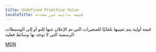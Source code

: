 ```yaml
---
title: Undefined Primitive Value
localeTitle: قيمة بدائية غير محددة
---
```

قيمة أولية يتم تعيينها تلقائيًا للمتغيرات التي تم الإعلان عنها للتو أو إلى الوسيطات الرسمية التي لا توجد بها وسائط فعلية.

[MDN](https://developer.mozilla.org/en-US/docs/Web/JavaScript/Reference/Global_Objects/undefined)